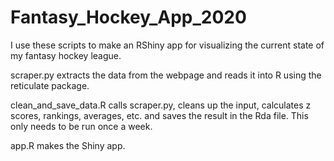 # Fantasy_Hockey_App_2020

I use these scripts to make an RShiny app for visualizing the current state of my fantasy hockey league.

scraper.py extracts the data from the webpage and reads it into R using the reticulate package.

clean_and_save_data.R calls scraper.py, cleans up the input, calculates z scores, rankings, averages, etc. and saves the result in the Rda file. This only needs to be run once a week.

app.R makes the Shiny app.
